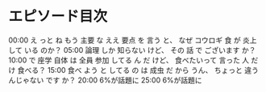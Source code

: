 # エピソード目次

00:00  え っと ね もう 主要 な ええ 要点 を 言う と、 なぜ コウロギ 食 が 炎上 して いる のか？
05:00  論理 しか 知らない けど、 その 話 で ございます か？
10:00  で 座学 自体 は 全員 参加 してる ん だ けど、 食べたいって 言った 人 だけ 食べる？
15:00 食べ よう と してる の は 成虫 だ から うん、 ちょっと 違う んじゃない です か？
20:00 6%が話題に
25:00 6%が話題に